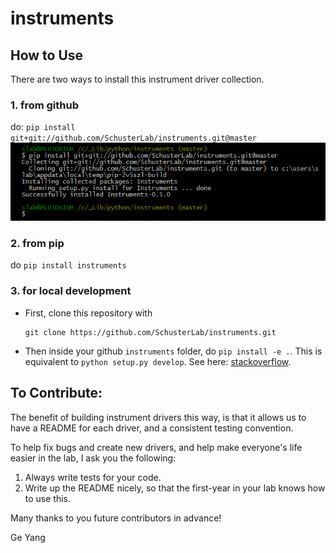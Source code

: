 # instruments

## How to Use

There are two ways to install this instrument driver collection.

### 1. from github

do: `pip install git+git://github.com/SchusterLab/instruments.git@master`
![pip install from git](pip_install_from_git.png)

### 2. from pip

do `pip install instruments`

### 3. for local development

- First, clone this repository with
   ```shell
   git clone https://github.com/SchusterLab/instruments.git
   ```

- Then inside your github `instruments` folder, do `pip install -e .`. This is equivalent to `python setup.py develop`. See here: [stackoverflow](http://stackoverflow.com/questions/2087148/can-i-use-pip-instead-of-easy-install-for-python-setup-py-install-dependen).

## To Contribute:

The benefit of building instrument drivers this way, is that it allows us to have a README for each driver, and a consistent testing convention.

To help fix bugs and create new drivers, and help make everyone's life easier in the lab, I ask you the following:

1. Always write tests for your code.
2. Write up the README nicely, so that the first-year in your lab knows how to use this.

Many thanks to you future contributors in advance!

Ge Yang